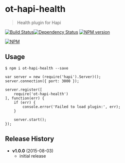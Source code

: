 # ot-hapi-health
> Health plugin for Hapi

[![Build Status](https://semaphoreci.com/api/v1/projects/108544aa-8e03-41b1-83d9-b70289833db4/501053/badge.svg)](https://semaphoreci.com/ArnoldZokas/ot-hapi-health)[![Dependency Status](https://david-dm.org/ArnoldZokas/ot-hapi-health.svg)](https://david-dm.org/ArnoldZokas/ot-hapi-health) [![NPM version](https://badge.fury.io/js/ot-hapi-health.svg)](http://badge.fury.io/js/ot-hapi-health)

[![NPM](https://nodei.co/npm/ot-hapi-health.png?downloads=true&stars=true)](https://nodei.co/npm/ot-hapi-health)

## Usage
```
$ npm i ot-hapi-health --save
```

```
var server = new (require('hapi').Server)();
server.connection({ port: 3000 });

server.register([
    require('ot-hapi-health')
], function(err) {
    if (err) {
        console.error('Failed to load plugin:', err);
    }

    server.start();
});
```

## Release History
- **v1.0.0** (2015-08-03)
    - initial release
